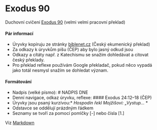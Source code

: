 # Exodus 90
Duchovní cvičení [Exodus 90](https://exodus90.com/) (velmi velmi pracovní překlad)

#### Pár informací
- Úryvky kopíruju ze stránky [biblenet.cz](http://www.biblenet.cz/) (Český ekumenický překlad)
- Za odkazy k úryvkům píšu (ČEP) aby bylo jasný odkud jsou
- Odkazy a cítáty např. z Katechismu se snažím dohledávat a citovat český překlady.
- Pro překlad reflexe používám Google překladač, pokud něco vypadá jako totál nesmysl snažím se dohledat význam.

#### Formátování
- Nadpis (velké písmo): \# NADPIS DNE
- Denní navigace, odkaz úryvku, reflexe: \#### Exodus 24:12–18 (ČEP)
- Úryvky jsou psaný kurzívou:\* *Hospodin řekl Mojžíšovi: „Vystup...* \*
- Odstavce se oddělují prázdným řádkem
- Seznamy se tvoří za pomocí pomlčky [-] nebo čísla [1.]

Viz [Markdown](https://cs.wikipedia.org/wiki/Markdown)
